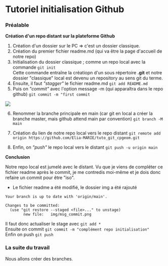 # Tutoriel initialisation Github

### Préalable

**Création d'un repo distant sur la plateforme Github**
1. Création d'un dossier sur le PC => c'est un dossier classique.
2. Création du premier fichier readme.md (qui va être la page d'accueil de notre repo)
3. Initialisation du dossier classique ; comme un repo local avec la commande `git init`<br>
Cette commande entraîne la créatiopn d'un sous répertoire **.git** et notre dossier "classique" local 
est devenu un repository au sens git du terme.
4. Ensuite, il faut *"stagger"* le fichier readme.md
```git add README.md```
5. Puis on *"commit"* avec l'option message -m (qui apparaîtra dans le repo github) 
```git commit -m "first commit```

![](img/msg_commit.png)

6. Renommer la branche principale en main (car git en local a créer la branche 
master, mais github attend main par convention)
```git branch -M main```

7. Création du lien de notre repo local vers le repo distant
```git remote add origin https://github.com/Elia-MARIE/tuto_git_cpgeom.git```

8. Enfin, on *"push"* le repo local vers le distant
```git push -u origin main```

**Conclusion**

Notre repo local est jumelé avec le distant. Vu que je viens de compléter ce fichier readme après
le commit, je me contredis moi-même et je dois donc refaire  un commit pour être "iso".

- Le fichier readme a été modifié, le dossier img a été rajouté
```
Your branch is up to date with 'origin/main'.

Changes to be committed:
  (use "git restore --staged <file>..." to unstage)
        new file:   img/msg_commit.png
```
Il faut donc actualiser le stage avec ```git add *```<br>
Ensuite on commit ```git commit -m "complément repo initialisation"```<br>
Enfin on push ```git push```

### La suite du travail

Nous allons créer des branches.